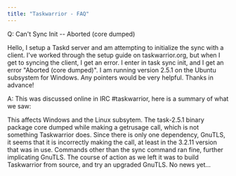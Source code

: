 ```yaml
---
title: "Taskwarrior - FAQ"
---
```


Q: Can't Sync Init -- Aborted (core dumped)

Hello, I setup a Taskd server and am attempting to initialize the sync with a client. I've worked through the setup guide on taskwarrior.org, but when I get to syncing the client, I get an error. I enter in task sync init, and I get an error "Aborted (core dumped)". I am running version 2.5.1 on the Ubuntu subsystem for Windows. Any pointers would be very helpful. Thanks in advance!

A: This was discussed online in IRC #taskwarrior, here is a summary of what we saw:

This affects Windows and the Linux subsytem.
The task-2.5.1 binary package core dumped while making a getrusage call, which is not something Taskwarrior does.
Since there is only one dependency, GnuTLS, it seems that it is incorrectly making the call, at least in the 3.2.11 version that was in use.
Commands other than the sync command ran fine, further implicating GnuTLS.
The course of action as we left it was to build Taskwarrior from source, and try an upgraded GnuTLS.
No news yet...


